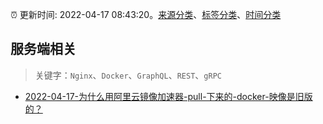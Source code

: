 :alarm_clock: 更新时间: 2022-04-17 08:43:20。[来源分类](../README.md)、[标签分类](../TAGS.md)、[时间分类](../TIMELINE.md)

## 服务端相关


> 关键字：`Nginx`、`Docker`、`GraphQL`、`REST`、`gRPC`



- [2022-04-17-为什么用阿里云镜像加速器-pull-下来的-docker-映像是旧版的？](https://www.v2ex.com/t/847457) 